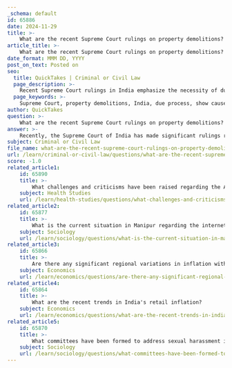 ```yaml
---
_schema: default
id: 65886
date: 2024-11-29
title: >-
    What are the recent Supreme Court rulings on property demolitions?
article_title: >-
    What are the recent Supreme Court rulings on property demolitions?
date_format: MMM DD, YYYY
post_on_text: Posted on
seo:
  title: QuickTakes | Criminal or Civil Law
  page_description: >-
    Recent Supreme Court rulings in India emphasize the necessity of due process in property demolitions, mandating show cause notices and criticizing arbitrary actions by state authorities.
  page_keywords: >-
    Supreme Court, property demolitions, India, due process, show cause notice, legal procedures, minority communities, guidelines, constitutional protections, state authorities
author: QuickTakes
question: >-
    What are the recent Supreme Court rulings on property demolitions?
answer: >-
    Recently, the Supreme Court of India has made significant rulings regarding property demolitions, particularly in the context of state authorities demolishing properties of individuals accused of crimes. On November 13, 2024, a two-judge bench of the Supreme Court established a series of guidelines aimed at ensuring that due process is followed before any demolition takes place.\n\nKey points from the Supreme Court's ruling include:\n\n1. **Mandatory Show Cause Notice**: The Court ruled that no demolition should occur without a prior show cause notice that must be returnable within a minimum of 15 days. This is intended to provide property owners an opportunity to respond before any action is taken against their property.\n\n2. **Criticism of Arbitrary Demolitions**: The Supreme Court strongly criticized the practice of demolishing properties of suspected criminals, which has been perceived as a form of punitive justice. The Court emphasized that such actions often bypass established legal procedures and disproportionately affect minority communities.\n\n3. **Guidelines for Demolitions**: The Court laid down specific guidelines to govern the demolition process. These include:\n   - Issuing a 15-day advance notice to the property owner.\n   - Video recording the demolition procedure.\n   - Publicly displaying the spot report and providing avenues for legal challenge.\n\n4. **Constitutional Protections**: The Supreme Court underscored that it is unconstitutional to demolish a person's property without adhering to due process of law, reinforcing the foundational principles of justice and legal rights.\n\nThese rulings reflect the Court's commitment to protecting citizens' rights and ensuring that state actions are conducted within the framework of the law. The guidelines aim to prevent arbitrary actions by state authorities and to uphold the rule of law in property-related matters.
subject: Criminal or Civil Law
file_name: what-are-the-recent-supreme-court-rulings-on-property-demolitions.md
url: /learn/criminal-or-civil-law/questions/what-are-the-recent-supreme-court-rulings-on-property-demolitions
score: -1.0
related_article1:
    id: 65890
    title: >-
        What challenges and criticisms have been raised regarding the Ayushman Bharat expansion?
    subject: Health Studies
    url: /learn/health-studies/questions/what-challenges-and-criticisms-have-been-raised-regarding-the-ayushman-bharat-expansion
related_article2:
    id: 65877
    title: >-
        What is the current situation in Manipur regarding the internet ban and violence?
    subject: Sociology
    url: /learn/sociology/questions/what-is-the-current-situation-in-manipur-regarding-the-internet-ban-and-violence
related_article3:
    id: 65866
    title: >-
        Are there any significant regional variations in inflation within India?
    subject: Economics
    url: /learn/economics/questions/are-there-any-significant-regional-variations-in-inflation-within-india
related_article4:
    id: 65864
    title: >-
        What are the recent trends in India's retail inflation?
    subject: Economics
    url: /learn/economics/questions/what-are-the-recent-trends-in-indias-retail-inflation
related_article5:
    id: 65870
    title: >-
        What committees have been formed to address sexual harassment in the film industry?
    subject: Sociology
    url: /learn/sociology/questions/what-committees-have-been-formed-to-address-sexual-harassment-in-the-film-industry
---
```


&nbsp;
